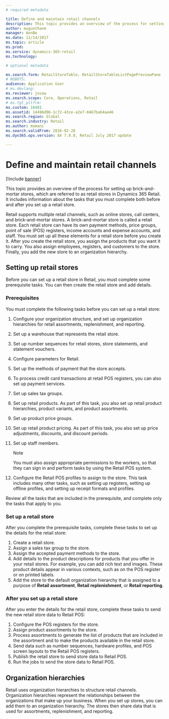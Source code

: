 ```yaml
---
# required metadata

title: Define and maintain retail channels
description: This topic provides an overview of the process for setting up brick-and-mortar stores, which are referred to as retail stores in Dynamics 365 Retail. It includes information about the tasks that you must complete both before and after you set up a retail store.
author: mugunthanm
manager: AnnBe
ms.date: 11/14/2017
ms.topic: article
ms.prod: 
ms.service: dynamics-365-retail
ms.technology: 

# optional metadata

ms.search.form: RetailStoreTable, RetailStoreTableListPagePreviewPane
# ROBOTS: 
audience: Application User
# ms.devlang: 
ms.reviewer: josaw
ms.search.scope: Core, Operations, Retail
# ms.tgt_pltfrm: 
ms.custom: 16481
ms.assetid: 14496d96-1c72-43ce-a2e7-8467bab4ae46
ms.search.region: Global
ms.search.industry: Retail
ms.author: mumani
ms.search.validFrom: 2016-02-28
ms.dyn365.ops.version: AX 7.0.0, Retail July 2017 update

---
```


# Define and maintain retail channels

[!include [banner](includes/banner.md)]

This topic provides an overview of the process for setting up brick-and-mortar stores, which are referred to as retail stores in Dynamics 365 Retail. It includes information about the tasks that you must complete both before and after you set up a retail store.

Retail supports multiple retail channels, such as online stores, call centers, and brick-and-mortar stores. A brick-and-mortar store is called a retail store. Each retail store can have its own payment methods, price groups, point of sale (POS) registers, income accounts and expense accounts, and staff. You must set up all these elements for a retail store before you create it. After you create the retail store, you assign the products that you want it to carry. You also assign employees, registers, and customers to the store. Finally, you add the new store to an organization hierarchy.

## Setting up retail stores

Before you can set up a retail store in Retail, you must complete some prerequisite tasks. You can then create the retail store and add details.

### Prerequisites

You must complete the following tasks before you can set up a retail store:

1. Configure your organization structure, and set up organization hierarchies for retail assortments, replenishment, and reporting.
2. Set up a warehouse that represents the retail store.
3. Set up number sequences for retail stores, store statements, and statement vouchers.
4. Configure parameters for Retail.
5. Set up the methods of payment that the store accepts.
6. To process credit card transactions at retail POS registers, you can also set up payment services.
7. Set up sales tax groups.
8. Set up retail products. As part of this task, you also set up retail product hierarchies, product variants, and product assortments.
9. Set up product price groups.
10. Set up retail product pricing. As part of this task, you also set up price adjustments, discounts, and discount periods.
11. Set up staff members.

    > [!NOTE]
    > You must also assign appropriate permissions to the workers, so that they can sign in and perform tasks by using the Retail POS system.

12. Configure the Retail POS profiles to assign to the store. This task includes many other tasks, such as setting up registers, setting up offline profiles, and setting up receipt formats and profiles.

Review all the tasks that are included in the prerequisite, and complete only the tasks that apply to you.

### Set up a retail store

After you complete the prerequisite tasks, complete these tasks to set up the details for the retail store:

1. Create a retail store.
2. Assign a sales tax group to the store.
3. Assign the accepted payment methods to the store.
4. Add details to the product descriptions for products that you offer in your retail stores. For example, you can add rich text and images. These product details appear in various contexts, such as on the POS register or on printed labels.
5. Add the store to the default organization hierarchy that is assigned to a purpose of **Retail assortment**, **Retail replenishment**, or **Retail reporting**.

### After you set up a retail store

After you enter the details for the retail store, complete these tasks to send the new retail store data to Retail POS:

1. Configure the POS registers for the store.
2. Assign product assortments to the store.
3. Process assortments to generate the list of products that are included in the assortment and to make the products available in the retail store.
4. Send data such as number sequences, hardware profiles, and POS screen layouts to the Retail POS registers.
5. Publish the retail store to send store data to Retail POS.
6. Run the jobs to send the store data to Retail POS.

## Organization hierarchies

Retail uses organization hierarchies to structure retail channels. Organization hierarchies represent the relationships between the organizations that make up your business. When you set up stores, you can add them to an organization hierarchy. The stores then share data that is used for assortments, replenishment, and reporting.
